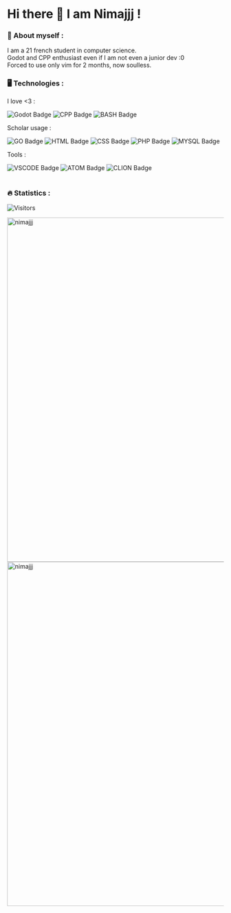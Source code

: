 <h1>
  Hi there 👋 I am Nimajjj !
</h1>

### 🦆 About myself :
I am a 21 french student in computer science. <br/>
Godot and CPP enthusiast even if I am not even a junior dev :0 <br/>
Forced to use only vim for 2 months, now soulless.
<br/>

### 🖥️ Technologies :
I love <3 :
<div>
  <img src="https://img.shields.io/badge/Godot%20Engine-478CBF.svg?style=for-the-badge&logo=Godot-Engine&logoColor=white" alt="Godot Badge"/>
  <img src="https://img.shields.io/badge/C++-00599C.svg?style=for-the-badge&logo=C++&logoColor=white" alt="CPP Badge"/>
  <img src="https://img.shields.io/badge/GNU%20Bash-4EAA25.svg?style=for-the-badge&logo=GNU-Bash&logoColor=white" alt="BASH Badge"/>
</div>

Scholar usage :
<div>
  <img src="https://img.shields.io/badge/Go-00ADD8.svg?style=for-the-badge&logo=Go&logoColor=white" alt="GO Badge"/>
  <img src="https://img.shields.io/badge/HTML5-E34F26.svg?style=for-the-badge&logo=HTML5&logoColor=white" alt="HTML Badge"/>
  <img src="https://img.shields.io/badge/CSS3-1572B6.svg?style=for-the-badge&logo=CSS3&logoColor=white" alt="CSS Badge"/>
  <img src="https://img.shields.io/badge/PHP-777BB4.svg?style=for-the-badge&logo=PHP&logoColor=white" alt="PHP Badge"/>
  <img src="https://img.shields.io/badge/MySQL-4479A1.svg?style=for-the-badge&logo=MySQL&logoColor=white" alt="MYSQL Badge"/>
</div>

Tools :
<div>
  <img src="https://img.shields.io/badge/Visual%20Studio%20Code-007ACC.svg?style=for-the-badge&logo=Visual-Studio-Code&logoColor=white" alt="VSCODE Badge"/>
  <img src="https://img.shields.io/badge/Atom-66595C.svg?style=for-the-badge&logo=Atom&logoColor=white" alt="ATOM Badge"/>
  <img src="https://img.shields.io/badge/CLion-000000.svg?style=for-the-badge&logo=CLion&logoColor=white" alt="CLION Badge"/>
</div>
<br/>

### 🔥 Statistics :
![Visitors](https://api.visitorbadge.io/api/visitors?path=https%3A%2F%2Fgithub.com%2FNimajjj&label=VISITORS&countColor=%23263759)
<p float="left">
  <img align="center" style="height: 20vh;" src="https://github-readme-stats.vercel.app/api?username=Nimajjj&theme=dark" alt="nimajjj" />
  <img align="center" style="height: 20vh;" src="https://github-readme-stats.vercel.app/api/top-langs?username=nimajjj&show_icons=true&theme=dark&locale=en&layout=compact" alt="nimajjj"/>
</p>


